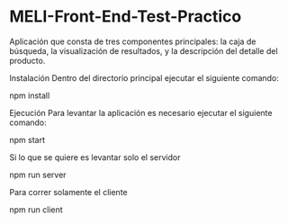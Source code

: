 # MELI-Front-End-Test-Practico
Aplicación que consta de tres componentes principales: la caja de búsqueda, la visualización de resultados, y la descripción del detalle del producto.

Instalación
Dentro del directorio principal ejecutar el siguiente comando:

npm install

Ejecución
Para levantar la aplicación es necesario ejecutar el siguiente comando:

npm start

Si lo que se quiere es levantar solo el servidor

npm run server 

Para correr solamente el cliente

npm run client 
